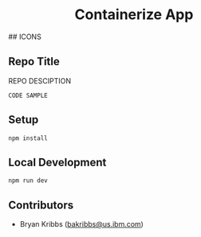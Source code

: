 
<h1 align="center">
Containerize App
</h1>

<p align="left">
    ## ICONS
</p>

## Repo Title

REPO DESCIPTION

```
CODE SAMPLE
```
<h2 align="Left">
Setup
</h2>

```
npm install
```
<h2 align="Left">
Local Development
</h2>

```
npm run dev
```
<h2 align="Left">
Contributors
</h2>

- Bryan Kribbs (bakribbs@us.ibm.com)
